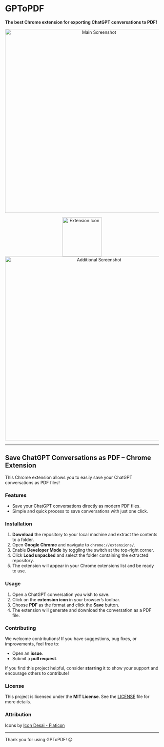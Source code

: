 # GPToPDF
**The best Chrome extension for exporting ChatGPT conversations to PDF!**

<p align="center">
  <img src="https://github.com/user-attachments/assets/0c23b5e5-9079-44d8-a95d-1fbad5c7194b" alt="Main Screenshot" width="600">
</p>

<p align="center">
  <img src="https://github.com/user-attachments/assets/442248e8-d02a-4be7-aedc-e2994b973f14" alt="Extension Icon" width="128">
  <img src="https://github.com/user-attachments/assets/fafdf3fb-7e4e-4cef-86d9-5fd9a1832fa3" alt="Additional Screenshot" width="600">
</p>

---

## Save ChatGPT Conversations as PDF – Chrome Extension

This Chrome extension allows you to easily save your ChatGPT conversations as PDF files!

### Features
- Save your ChatGPT conversations directly as modern PDF files.
- Simple and quick process to save conversations with just one click.

### Installation
1. **Download** the repository to your local machine and extract the contents to a folder.
2. Open **Google Chrome** and navigate to `chrome://extensions/`.
3. Enable **Developer Mode** by toggling the switch at the top-right corner.
4. Click **Load unpacked** and select the folder containing the extracted repository.
5. The extension will appear in your Chrome extensions list and be ready to use.

### Usage
1. Open a ChatGPT conversation you wish to save.
2. Click on the **extension icon** in your browser’s toolbar.
3. Choose **PDF** as the format and click the **Save** button.
4. The extension will generate and download the conversation as a PDF file.

### Contributing
We welcome contributions! If you have suggestions, bug fixes, or improvements, feel free to:
- Open an **issue**.
- Submit a **pull request**.

If you find this project helpful, consider **starring** it to show your support and encourage others to contribute!

### License
This project is licensed under the **MIT License**. See the [LICENSE](LICENSE) file for more details.

### Attribution
Icons by [Icon Desai - Flaticon](https://www.flaticon.com/free-icons/pdf)

---

Thank you for using GPToPDF! 😊
